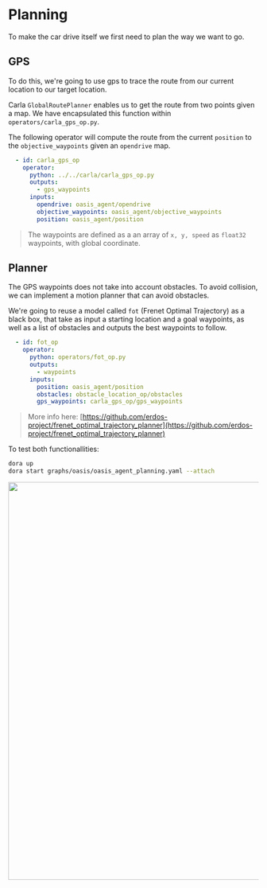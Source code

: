 # Planning

To make the car drive itself we first need to plan the way we want to go.

## GPS 

To do this, we're going to use gps to trace the route from our current location to our target location. 

Carla `GlobalRoutePlanner` enables us to get the route from two points given a map. We have encapsulated this function within `operators/carla_gps_op.py`.

The following operator will compute the route from the current `position` to the `objective_waypoints` given an `opendrive` map. 

```yaml
  - id: carla_gps_op
    operator:
      python: ../../carla/carla_gps_op.py
      outputs:
        - gps_waypoints
      inputs:
        opendrive: oasis_agent/opendrive
        objective_waypoints: oasis_agent/objective_waypoints
        position: oasis_agent/position
```

> The waypoints are defined as a an array of `x, y, speed` as `float32` waypoints, with global coordinate.

## Planner

The GPS waypoints does not take into account obstacles. To avoid collision, we can implement a motion planner that can avoid obstacles. 

We're going to reuse a model called `fot` (Frenet Optimal Trajectory) as a black box, that take as input a starting location and a goal waypoints, as well as a list of obstacles and outputs the best waypoints to follow.

```yaml
  - id: fot_op
    operator:
      python: operators/fot_op.py
      outputs:
        - waypoints
      inputs:
        position: oasis_agent/position
        obstacles: obstacle_location_op/obstacles
        gps_waypoints: carla_gps_op/gps_waypoints
```

> More info here: [https://github.com/erdos-project/frenet_optimal_trajectory_planner](https://github.com/erdos-project/frenet_optimal_trajectory_planner)

To test both functionallities:

```bash
dora up
dora start graphs/oasis/oasis_agent_planning.yaml --attach
```

<p align="center">
    <img src="./planning.png" width="800">
</p>